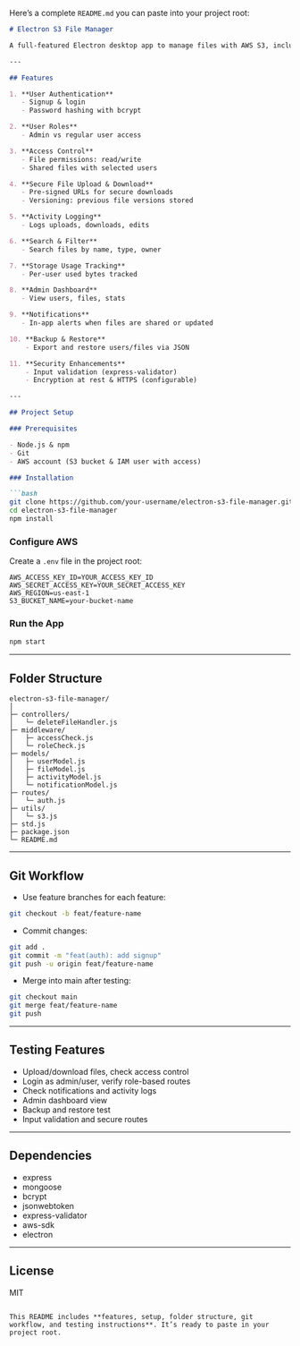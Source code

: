 Here’s a complete `README.md` you can paste into your project root:

````markdown
# Electron S3 File Manager

A full-featured Electron desktop app to manage files with AWS S3, including user authentication, roles, file sharing, versioning, activity logging, notifications, admin dashboard, backup/restore, and security features.

---

## Features

1. **User Authentication**  
   - Signup & login  
   - Password hashing with bcrypt  

2. **User Roles**  
   - Admin vs regular user access  

3. **Access Control**  
   - File permissions: read/write  
   - Shared files with selected users  

4. **Secure File Upload & Download**  
   - Pre-signed URLs for secure downloads  
   - Versioning: previous file versions stored  

5. **Activity Logging**  
   - Logs uploads, downloads, edits  

6. **Search & Filter**  
   - Search files by name, type, owner  

7. **Storage Usage Tracking**  
   - Per-user used bytes tracked  

8. **Admin Dashboard**  
   - View users, files, stats  

9. **Notifications**  
   - In-app alerts when files are shared or updated  

10. **Backup & Restore**  
    - Export and restore users/files via JSON  

11. **Security Enhancements**  
    - Input validation (express-validator)  
    - Encryption at rest & HTTPS (configurable)  

---

## Project Setup

### Prerequisites

- Node.js & npm
- Git
- AWS account (S3 bucket & IAM user with access)

### Installation

```bash
git clone https://github.com/your-username/electron-s3-file-manager.git
cd electron-s3-file-manager
npm install
````

### Configure AWS

Create a `.env` file in the project root:

```env
AWS_ACCESS_KEY_ID=YOUR_ACCESS_KEY_ID
AWS_SECRET_ACCESS_KEY=YOUR_SECRET_ACCESS_KEY
AWS_REGION=us-east-1
S3_BUCKET_NAME=your-bucket-name
```

### Run the App

```bash
npm start
```

---

## Folder Structure

```
electron-s3-file-manager/
│
├─ controllers/
│   └─ deleteFileHandler.js
├─ middleware/
│   ├─ accessCheck.js
│   └─ roleCheck.js
├─ models/
│   ├─ userModel.js
│   ├─ fileModel.js
│   ├─ activityModel.js
│   └─ notificationModel.js
├─ routes/
│   └─ auth.js
├─ utils/
│   └─ s3.js
├─ std.js
├─ package.json
└─ README.md
```

---

## Git Workflow

* Use feature branches for each feature:

```bash
git checkout -b feat/feature-name
```

* Commit changes:

```bash
git add .
git commit -m "feat(auth): add signup"
git push -u origin feat/feature-name
```

* Merge into main after testing:

```bash
git checkout main
git merge feat/feature-name
git push
```

---

## Testing Features

* Upload/download files, check access control
* Login as admin/user, verify role-based routes
* Check notifications and activity logs
* Admin dashboard view
* Backup and restore test
* Input validation and secure routes

---

## Dependencies

* express
* mongoose
* bcrypt
* jsonwebtoken
* express-validator
* aws-sdk
* electron

---

## License

MIT

```

This README includes **features, setup, folder structure, git workflow, and testing instructions**. It’s ready to paste in your project root.
```


